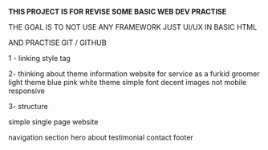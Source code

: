 **THIS PROJECT IS FOR REVISE SOME BASIC WEB DEV PRACTISE**


THE GOAL IS TO NOT USE ANY FRAMEWORK JUST UI/UX
IN BASIC HTML


AND PRACTISE GIT / GITHUB


1 - linking style tag

2- thinking about theme
    information website for service as a furkid groomer
    light theme blue pink white theme
    simple font decent
    images
    not mobile responsive


3- structure

simple single page website

navigation
section hero
about
testimonial
contact
footer